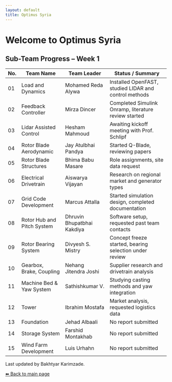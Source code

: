 ```yaml
---
layout: default
title: Optimus Syria
---
```


# Welcome to Optimus Syria


## Sub-Team Progress – Week 1

| No. | Team Name                    | Team Leader                | Status / Summary                                        |
|-----|------------------------------|-----------------------------|----------------------------------------------------------|
| 01  | Load and Dynamics            | Mohamed Reda Alywa         | Installed OpenFAST, studied LIDAR and control methods   |
| 02  | Feedback Controller          | Mirza Dincer               | Completed Simulink Onramp, literature review started    |
| 03  | Lidar Assisted Control       | Hesham Mahmoud             | Awaiting kickoff meeting with Prof. Schlipf             |
| 04  | Rotor Blade Aerodynamic      | Jay Atulbhai Pandya        | Started Q-Blade, reviewing papers                       |
| 05  | Rotor Blade Structures       | Bhima Babu Masare          | Role assignments, site data request                     |
| 06  | Electrical Drivetrain        | Aiswarya Vijayan           | Research on regional market and generator types         |
| 07  | Grid Code Development        | Marcus Attalla             | Started simulation design, completed documentation      |
| 08  | Rotor Hub and Pitch System   | Dhruvin Bhupatbhai Kakdiya | Software setup, requested past team contacts            |
| 09  | Rotor Bearing System         | Divyesh S. Mistry          | Concept freeze started, bearing selection under review  |
| 10  | Gearbox, Brake, Coupling     | Nehang Jitendra Joshi      | Supplier research and drivetrain analysis               |
| 11  | Machine Bed & Yaw System     | Sathishkumar V.            | Studying casting methods and yaw integration            |
| 12  | Tower                        | Ibrahim Mostafa            | Market analysis, requested logistics data               |
| 13  | Foundation                   | Jehad Albaali              | No report submitted                                     |
| 14  | Storage System               | Farshid Montakhab          | No report submitted                                     |
| 15  | Wind Farm Development        | Luis Urhahn                | No report submitted                                     |



Last updated by Bakhtyar Karimzade.


[⬅ Back to main page](index.md)
